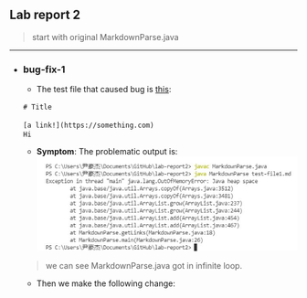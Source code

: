 ## Lab report 2
> start with original MarkdownParse.java
---
* ### **bug-fix-1**

    - The test file that caused bug is [this](https://heihaheihahello.github.io/lab-report2/test-file1.md):
    ```
    # Title

    [a link!](https://something.com)
    Hi
    ```
    - **Symptom**: The problematic output is: 
    ![Image](1w.jpg)
    > we can see MarkdownParse.java got in infinite loop.

    - Then we make the following change:
    
